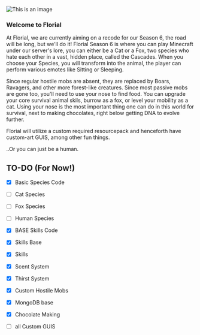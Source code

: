 ![This is an image](https://media.discordapp.net/attachments/595326600904572948/1053600440983498772/banner.png)
### Welcome to Florial

At Florial, we are currently aiming on a recode for our Season 6, the road will be long, but we'll do it! Florial Season 6 is where you can play Minecraft under our server's lore, you can either be a Cat or a Fox, two species who hate each other in a vast, hidden place, called the Cascades. When you choose your Species, you will transform into the animal, the player can perform various emotes like Sitting or Sleeping.

Since regular hostile mobs are absent, they are replaced by Boars, Ravagers, and other more forest-like creatures. Since most passive mobs are gone too, you'll need to use your nose to find food. You can upgrade your core survival animal skils, burrow as a fox, or level your mobility as a cat. Using your nose is the most important thing one can do in this world for survival, next to making chocolates, right below getting DNA to evolve further.

Florial will utilize a custom required resourcepack and henceforth have custom-art GUIS, among other fun things.

..Or you can just be a human.

## TO-DO (For Now!)

- [x] Basic Species Code 
- [ ] Cat Species
- [ ] Fox Species
- [ ] Human Species
- [x] BASE Skills Code
- [x] Skills Base
- [x] Skills
- [x] Scent System
- [x] Thirst System 
- [x] Custom Hostile Mobs 
- [x] MongoDB base 
- [x] Chocolate Making
- [ ] all Custom GUIS 



